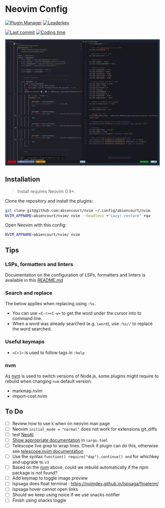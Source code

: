 # Neovim Config

[![Plugin Manager](https://dotfyle.com/abiencourt/nvim/badges/plugin-manager?style=flat)](https://dotfyle.com/abiencourt/nvim)
[![Leaderkey](https://dotfyle.com/abiencourt/nvim/badges/leaderkey?style=flat)](https://dotfyle.com/abiencourt/nvim)

[![Last commit](https://img.shields.io/github/last-commit/abiencourt/nvim?style=flat)](https://github.com/abiencourt/nvim/commits/master)
[![Coding time](https://wakapi.dev/api/badge/abiencourt/interval:any/label:nvim?label=coding%20time)](https://wakapi.dev/)

![Neovim Screenshot](./docs/images/neovim_screenshot.png)

## Installation

> Install requires Neovim 0.9+.

Clone the repository and install the plugins:

```sh
git clone git@github.com:abiencourt/nvim ~/.config/abiencourt/nvim
NVIM_APPNAME=abiencourt/nvim/ nvim --headless +"Lazy! restore" +qa
```

Open Neovim with this config:

```sh
NVIM_APPNAME=abiencourt/nvim/ nvim
```

## Tips

### LSPs, formatters and linters

Documentation on the configuration of LSPs, formatters and linters is available in this [README.md](lua/abiencourt/plugins/lsp-formatter-linter/README.md)

### Search and replace

The below applies when replacing using `:%s`.

- You can use `<C-r><C-w>` to get the word under the cursor into to command line.
- When a word was already searched (e.g. `\word`), use `:%s//` to replace the word searched.

### Useful keymaps

- `<C+]>` is used to follow tags in `:help`

### nvm

As [nvm](https://github.com/nvm-sh/nvm) is used to switch versions of Node.js, some plugins might require to rebuild when changing `nvm` default version:

- markmap.nvim
- import-cost.nvim

## To Do

- [ ] Review how to use `K` when on neovim man page
- [ ] Neovim `initial_mode = "normal"` does not work for extensions git_diffs
- [ ] test [NeoAI](https://github.com/Bryley/neoai.nvim)
- [ ] [Show appropriate documentation](https://github.com/Saecki/crates.nvim/wiki/Documentation-v0.4.0#show-appropriate-documentation-in-cargotoml) in `cargo.toml`
- [ ] Telescope live grep to wrap lines. Check if plugin can do this, otherwise see [telescope.nvim documentation](https://github.com/nvim-telescope/telescope.nvim#previewers)
- [ ] Use the syntax `function() require("dap").continue() end` for whichkey and upgrade to `v3`
- [ ] Based on the [nvm](#nvm) above, could we rebuild automatically if the npm package is not found?
- [ ] Add keymap to toggle image preview
- [ ] lspsaga does float terminal : <https://nvimdev.github.io/lspsaga/floaterm/>
- [ ] lspsaga hover cannot open links
- [ ] Should we keep using noice if we use snacks notifier
- [ ] Finish using snacks toggle
